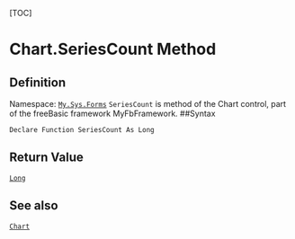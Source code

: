 [TOC]
# Chart.SeriesCount Method

## Definition
Namespace: [`My.Sys.Forms`](My.Sys.Forms.md)
`SeriesCount` is method of the Chart control, part of the freeBasic framework MyFbFramework.
##Syntax
```freeBasic
Declare Function SeriesCount As Long
```


## Return Value
[`Long`]("https://www.freebasic.net/wiki/KeyPgLong")
## See also
[`Chart`](Chart.md)
